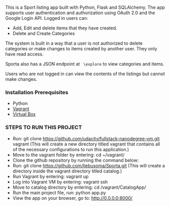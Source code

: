 
This is a Sport listing app built with Python, Flask and SQLAlchemy. The app supports user authentication and authorization using OAuth 2.0 and the Google Login API. 
Logged in users can:
* Add, Edit and delete items that they have created. 
* Delete and Create Categories

The system is built in a way that a user is not authorized to delete categories or make changes to items created by another user. 
They only have read access.

Sporta also has a JSON endpoint at ``` \explore``` to view categories and items.

Users who are not logged in can view the contents of the listings 
but cannot make changes.

### Installation Prerequisites
* Python
* [Vagrant](https://www.vagrantup.com/downloads)
* [Virtual Box](https://www.virtualbox.org/wiki/Downloads)

### STEPS TO RUN THIS PROJECT
* Run: git clone https://github.com/udacity/fullstack-nanodegree-vm.git vagrant
(This will create a new directory titled vagrant that contains all of the necessary configurations to run this application.)
* Move to the vagrant folder by entering: cd ~/vagrant/
* Clone the github repository by running the command below:
* Run: git clone https://github.com/Ijebusoma/Sporta.git
(This will create a directory inside the vagrant directory titled catalog.)
* Run Vagrant by entering: vagrant up
* Log into Vagrant VM by entering: vagrant ssh
* Move to catalog directory by entering: cd /vagrant/CatalogApp/
* Run the main project file, run: python app.py
* View the app on your browser, go to: http://0.0.0.0:8000/


